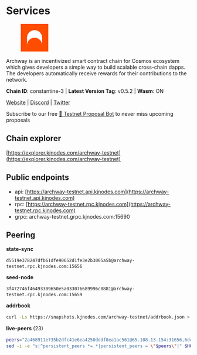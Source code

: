 # Services

<figure><img src="https://raw.githubusercontent.com/kj89/cosmos-images/main/logos/archway.png" alt=""><figcaption></figcaption></figure>

Archway is an incentivized smart contract chain for Cosmos  ecosystem which gives developers a simple way to build  scalable cross-chain dapps. The developers automatically  receive rewards for their contributions to the network.

**Chain ID**: constantine-3 | **Latest Version Tag**: v0.5.2 | **Wasm**: ON

[Website](https://archway.io) | [Discord](https://discord.gg/archwayhq) | [Twitter](https://twitter.com/archwayhq)



Subscribe to our free [🤖 Testnet Proposal Bot](https://t.me/kjnodes_testnet_proposal_bot) to never miss upcoming proposals


## Chain explorer
[https://explorer.kjnodes.com/archway-testnet](https://explorer.kjnodes.com/archway-testnet)

## Public endpoints

* api: [https://archway-testnet.api.kjnodes.com](https://archway-testnet.api.kjnodes.com)
* rpc: [https://archway-testnet.rpc.kjnodes.com](https://archway-testnet.rpc.kjnodes.com)
* grpc: archway-testnet.grpc.kjnodes.com:15690

## Peering

**state-sync**

```text
d5519e378247dfb61dfe90652d1fe3e2b3005a5b@archway-testnet.rpc.kjnodes.com:15656
```

**seed-node**

```text
3f472746f46493309650e5a033076689996c8881@archway-testnet.rpc.kjnodes.com:15659
```

**addrbook**
```bash
curl -Ls https://snapshots.kjnodes.com/archway-testnet/addrbook.json > $HOME/.archway/config/addrbook.json
```

**live-peers** (23)
```bash
peers="2a468911e735b2dfc41e6ea4250dddf8ea1ac561@65.108.13.154:31656,6d4f2faa284b9c9625e781309b637e92627b6afd@188.40.59.225:45656,f7a7c6bf673c201c55ecf0d249df43826293d9d4@176.9.28.41:26656,e40e240706e5c551de40fefab1ad9fbf4a4bec23@141.94.73.39:42656,8b96338b18c1e4a76a119fe0812c131a4e2cc96a@65.109.70.45:20656,8df8a64ecf0aaba1e1faee06d005aa912d578549@65.109.89.5:41656,72ff166996ef9590879a7b7ab00b3b71529632a9@65.109.90.171:31656,d5519e378247dfb61dfe90652d1fe3e2b3005a5b@65.109.68.190:15656,7786f708c1851dd433a03f71ec3ff74d65895de7@34.31.130.235:26656,874f0042c20d3808eccb86b523fffe42903034b8@95.217.144.107:11556,5c2a752c9b1952dbed075c56c600c3a79b58c395@195.3.220.140:26946,2854e7247155c5c0c418de40ed168850b4c73c60@85.232.252.19:26156,e5e71ccd387eba74fec51b211e9236fca965af40@46.4.5.45:11556,3320a6e7d7f1480e832d74d5ada53d8e275458bb@65.108.238.61:24656,c8171d5b90ea72992408f8cfcd3893256d22aabc@65.109.94.221:40656,d1334258b592ebccb85a917aa65976b74e254a60@65.109.65.248:31656,50fff25c44a764e50e83e08da7727fb2aa345101@65.109.93.58:40656,b7084c40af131f24ab7e449a9844e0f56c94fa41@51.91.30.173:4000,a92fc11278a35f66f8a79e94e4dc3d4471a9f588@139.180.191.116:26656,958d9056c6173edb4714b6468bda509e97d0c80c@65.108.231.124:45656,ac7e3903648ea720a8c3a8fec4051f8fabbc79cf@185.185.82.252:26656,9aa8a73ea9364aa3cf7806d4dd25b6aed88d8152@190.2.136.144:11756,9a5b41ac06b3c131ca6e4959a465d6bc0d103e66@88.198.52.46:11556"
sed -i -e "s|^persistent_peers *=.*|persistent_peers = \"$peers\"|" $HOME/.archway/config/config.toml
```
